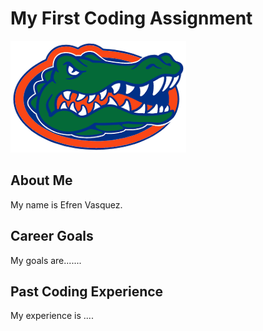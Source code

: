 # My First Coding Assignment
![Gators Logo](uf-logo.png)

## About Me
My name is Efren Vasquez.

## Career Goals
My goals are.......

## Past Coding Experience
My experience is ....